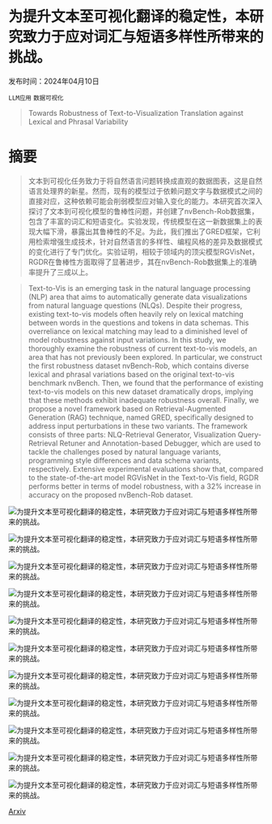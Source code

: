 # 为提升文本至可视化翻译的稳定性，本研究致力于应对词汇与短语多样性所带来的挑战。

发布时间：2024年04月10日

`LLM应用` `数据可视化`

> Towards Robustness of Text-to-Visualization Translation against Lexical and Phrasal Variability

# 摘要

> 文本到可视化任务致力于将自然语言问题转换成直观的数据图表，这是自然语言处理界的新星。然而，现有的模型过于依赖问题文字与数据模式之间的直接对应，这种依赖可能会削弱模型应对输入变化的能力。本研究首次深入探讨了文本到可视化模型的鲁棒性问题，并创建了nvBench-Rob数据集，包含了丰富的词汇和短语变化。实验发现，传统模型在这一新数据集上的表现大幅下滑，暴露出其鲁棒性的不足。为此，我们推出了GRED框架，它利用检索增强生成技术，针对自然语言的多样性、编程风格的差异及数据模式的变化进行了专门优化。实验证明，相较于领域内的顶尖模型RGVisNet，RGDR在鲁棒性方面取得了显著进步，其在nvBench-Rob数据集上的准确率提升了三成以上。

> Text-to-Vis is an emerging task in the natural language processing (NLP) area that aims to automatically generate data visualizations from natural language questions (NLQs). Despite their progress, existing text-to-vis models often heavily rely on lexical matching between words in the questions and tokens in data schemas. This overreliance on lexical matching may lead to a diminished level of model robustness against input variations. In this study, we thoroughly examine the robustness of current text-to-vis models, an area that has not previously been explored. In particular, we construct the first robustness dataset nvBench-Rob, which contains diverse lexical and phrasal variations based on the original text-to-vis benchmark nvBench. Then, we found that the performance of existing text-to-vis models on this new dataset dramatically drops, implying that these methods exhibit inadequate robustness overall. Finally, we propose a novel framework based on Retrieval-Augmented Generation (RAG) technique, named GRED, specifically designed to address input perturbations in these two variants. The framework consists of three parts: NLQ-Retrieval Generator, Visualization Query-Retrieval Retuner and Annotation-based Debugger, which are used to tackle the challenges posed by natural language variants, programming style differences and data schema variants, respectively. Extensive experimental evaluations show that, compared to the state-of-the-art model RGVisNet in the Text-to-Vis field, RGDR performs better in terms of model robustness, with a 32% increase in accuracy on the proposed nvBench-Rob dataset.

![为提升文本至可视化翻译的稳定性，本研究致力于应对词汇与短语多样性所带来的挑战。](../../../paper_images/2404.07135/x1.png)

![为提升文本至可视化翻译的稳定性，本研究致力于应对词汇与短语多样性所带来的挑战。](../../../paper_images/2404.07135/x2.png)

![为提升文本至可视化翻译的稳定性，本研究致力于应对词汇与短语多样性所带来的挑战。](../../../paper_images/2404.07135/x3.png)

![为提升文本至可视化翻译的稳定性，本研究致力于应对词汇与短语多样性所带来的挑战。](../../../paper_images/2404.07135/x4.png)

![为提升文本至可视化翻译的稳定性，本研究致力于应对词汇与短语多样性所带来的挑战。](../../../paper_images/2404.07135/x5.png)

![为提升文本至可视化翻译的稳定性，本研究致力于应对词汇与短语多样性所带来的挑战。](../../../paper_images/2404.07135/x6.png)

![为提升文本至可视化翻译的稳定性，本研究致力于应对词汇与短语多样性所带来的挑战。](../../../paper_images/2404.07135/x7.png)

![为提升文本至可视化翻译的稳定性，本研究致力于应对词汇与短语多样性所带来的挑战。](../../../paper_images/2404.07135/x8.png)

![为提升文本至可视化翻译的稳定性，本研究致力于应对词汇与短语多样性所带来的挑战。](../../../paper_images/2404.07135/x9.png)

![为提升文本至可视化翻译的稳定性，本研究致力于应对词汇与短语多样性所带来的挑战。](../../../paper_images/2404.07135/x10.png)

![为提升文本至可视化翻译的稳定性，本研究致力于应对词汇与短语多样性所带来的挑战。](../../../paper_images/2404.07135/x11.png)

[Arxiv](https://arxiv.org/abs/2404.07135)